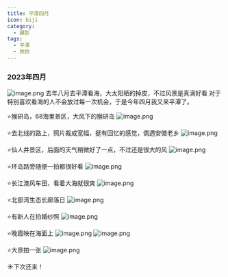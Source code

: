 ```yaml
---
title: 平潭四月
icon: biji
category:
  - 摄影
tags:
  - 平潭
  - 旅拍
---
```

### 2023年四月
![image.png](https://blog-1312634242.cos.ap-shanghai.myqcloud.com/2023/05/08/19982315297a4559bc67e8b0c6e0a979.png)
去年八月去平潭看海，大太阳晒的掉皮，不过风景是真滴好看
对于特别喜欢看海的人不会放过每一次机会，于是今年四月我又来平潭了。

⭐猴研岛，68海里景区，大风下的猴研岛
![image.png](https://blog-1312634242.cos.ap-shanghai.myqcloud.com/2023/05/06/81cca10883ad49cf9ffab44f793a2c95.png)

⭐去北线的路上，照片裁成宽幅，挺有回忆的感觉，偶遇安徽老乡
![image.png](https://blog-1312634242.cos.ap-shanghai.myqcloud.com/2023/05/06/9b73d0d63a874ab7a973e913d166363e.png)

⭐仙人井景区，后面的天气稍微好了一点，不过还是很大的风
![image.png](https://blog-1312634242.cos.ap-shanghai.myqcloud.com/2023/05/06/2da4b827e2cf40db9882d297bd55a10f.png)

⭐环岛路旁随便一拍都很好看
![image.png](https://blog-1312634242.cos.ap-shanghai.myqcloud.com/2023/05/06/fbd172792b794bf8af6529f3235e0e1d.png)

⭐长江澳风车田，看着大海就很爽
![image.png](https://blog-1312634242.cos.ap-shanghai.myqcloud.com/2023/05/06/34a8fdf60dda423eabfa6b18d7234f50.png)

⭐北部湾生态长廊落日
![image.png](https://blog-1312634242.cos.ap-shanghai.myqcloud.com/2023/05/06/a484a8b98ffb41499634561eee84df82.png)

⭐有新人在拍婚纱照
![image.png](https://blog-1312634242.cos.ap-shanghai.myqcloud.com/2023/05/06/0dc4579c639a435f80fd674dec7bb0c1.png)

⭐晚霞映在海面上
![image.png](https://blog-1312634242.cos.ap-shanghai.myqcloud.com/2023/05/06/f2040152102e4b24b23aaf02a026bd3d.png)
![image.png](https://blog-1312634242.cos.ap-shanghai.myqcloud.com/2023/05/06/e00d04767ba1449ba2c52561c8804a00.png)

⭐大景拍一张
![image.png](https://blog-1312634242.cos.ap-shanghai.myqcloud.com/2023/05/06/38df0b249b8b4c968a4bfcb03fd08876.png)

☀️下次还来！
